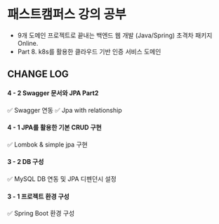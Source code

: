 # 패스트캠퍼스 강의 공부
- 9개 도메인 프로젝트로 끝내는 백엔드 웹 개발 (Java/Spring) 초격차 패키지 Online.
- Part 8. k8s를 활용한 클라우드 기반 인증 서비스 도메인

## CHANGE LOG

#### 4 - 2 Swagger 문서와 JPA Part2

✅ Swagger 연동
✅ Jpa with relationship

#### 4 - 1 JPA를 활용한 기본 CRUD 구현

✅ Lombok & simple jpa 구현

#### 3 - 2 DB 구성

✅ MySQL DB 연동 및 JPA 디펜던시 설정

#### 3 - 1 프로젝트 환경 구성

✅ Spring Boot 환경 구성